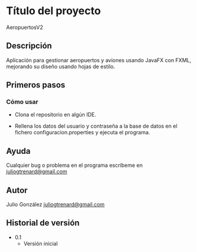 # Título del proyecto

AeropuertosV2

## Descripción

Aplicación para gestionar aeropuertos y aviones usando JavaFX con FXML, mejorando su diseño usando hojas de estilo.

## Primeros pasos

### Cómo usar

* Clona el repositorio en algún IDE.

* Rellena los datos del usuario y contraseña a la base de datos en el fichero configuracion.properties y ejecuta el programa.

## Ayuda

Cualquier bug o problema en el programa escríbeme en juliogtrenard@gmail.com

## Autor

Julio González
juliogtrenard@gmail.com

## Historial de versión

* 0.1
    * Versión inicial
